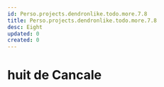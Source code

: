 ```yaml
---
id: Perso.projects.dendronlike.todo.more.7.8
title: Perso.projects.dendronlike.todo.more.7.8
desc: Eight
updated: 0
created: 0
---
```

# huit de Cancale

